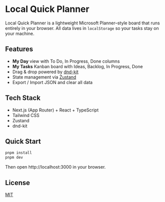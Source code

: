 # Local Quick Planner

Local Quick Planner is a lightweight Microsoft Planner–style board that runs entirely in your browser. All data lives in `localStorage` so your tasks stay on your machine.

## Features
- **My Day** view with To Do, In Progress, Done columns
- **My Tasks** Kanban board with Ideas, Backlog, In Progress, Done
- Drag & drop powered by [dnd-kit](https://dndkit.com)
- State management via [Zustand](https://github.com/pmndrs/zustand)
- Export / Import JSON and clear all data

## Tech Stack
- Next.js (App Router) + React + TypeScript
- Tailwind CSS
- Zustand
- dnd-kit

## Quick Start
```bash
pnpm install
pnpm dev
```
Then open http://localhost:3000 in your browser.

## License
[MIT](LICENSE)
